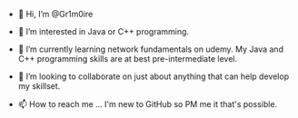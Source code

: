 - 👋 Hi, I’m @Gr1m0ire
- 👀 I’m interested in Java or C++ programming.
- 🌱 I’m currently learning network fundamentals 
     on udemy. My Java and C++ programming skills
     are at best pre-intermediate level.
- 💞️ I’m looking to collaborate on just about 
     anything that can help develop my skillset.
     
- 📫 How to reach me ...
     I'm new to GitHub so PM me it that's 
     possible.

<!---
Gr1m0ire/Gr1m0ire is a ✨ special ✨ repository because its `README.md` (this file) appears on your GitHub profile.
You can click the Preview link to take a look at your changes.
--->
